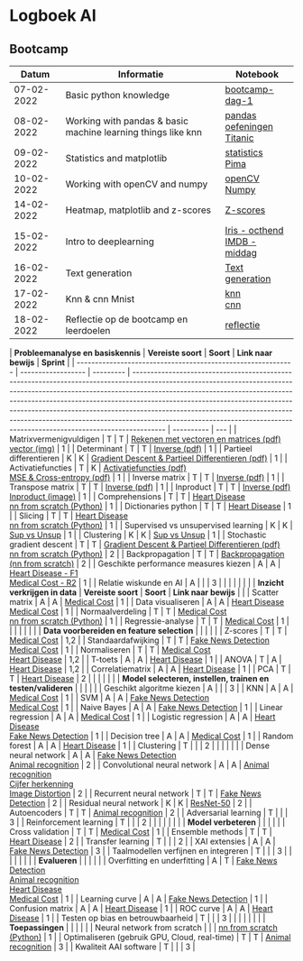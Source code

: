 # Logboek AI

## Bootcamp

| **Datum**  | **Informatie**                                               | **Notebook**                                                                                                                                                                                                                            |
| ---------- | ------------------------------------------------------------ | --------------------------------------------------------------------------------------------------------------------------------------------------------------------------------------------------------------------------------------- |
| 07-02-2022 | Basic python knowledge                                       | [bootcamp-dag-1](https://gitlab.fdmci.hva.nl/ozcana3/logboek-ai/-/blob/main/Bootcamp/d1/bootcamp-dag-1.ipynb)                                                                                                                           |
| 08-02-2022 | Working with pandas & basic machine learning things like knn | [pandas oefeningen](https://gitlab.fdmci.hva.nl/ozcana3/logboek-ai/-/blob/main/Bootcamp/d2/pandas-dag-2.ipynb)<br /> [Titanic](https://gitlab.fdmci.hva.nl/ozcana3/logboek-ai/-/blob/main/Bootcamp/d2/Opdracht_titanic_middag2.ipynb)   |
| 09-02-2022 | Statistics and matplotlib                                    | [statistics](https://gitlab.fdmci.hva.nl/ozcana3/logboek-ai/-/blob/main/Bootcamp/d3/statistics.ipynb)<br/>[Pima](https://gitlab.fdmci.hva.nl/ozcana3/logboek-ai/-/blob/main/Bootcamp/d3/Pima.ipynb)                                     |
| 10-02-2022 | Working with openCV and numpy                                | [openCV](https://gitlab.fdmci.hva.nl/ozcana3/logboek-ai/-/blob/main/Bootcamp/d4/2022_02_10_OpenCV_opdracht.ipynb)<br/>[Numpy](https://gitlab.fdmci.hva.nl/ozcana3/logboek-ai/-/blob/main/Bootcamp/d4/2022_02_10_NumPy_opdracht.ipynb)   |
| 14-02-2022 | Heatmap, matplotlib and z-scores                             | [Z-scores](https://gitlab.fdmci.hva.nl/ozcana3/logboek-ai/-/blob/main/Bootcamp/d6/Bootcamp_dag_6.ipynb)                                                                                                                                 |
| 15-02-2022 | Intro to deeplearning                                        | [Iris - octhend](https://gitlab.fdmci.hva.nl/ozcana3/logboek-ai/-/blob/main/Bootcamp/d7/iris_digits_nn.ipynb)<br/>[IMDB - middag](https://gitlab.fdmci.hva.nl/ozcana3/logboek-ai/-/blob/main/Bootcamp/d7/IMDB_opdracht.ipynb)           |
| 16-02-2022 | Text generation                                              | [Text generation](https://gitlab.fdmci.hva.nl/ozcana3/logboek-ai/-/blob/main/Bootcamp/d8/hazes-char.ipynb)                                                                                                                              |
| 17-02-2022 | Knn & cnn Mnist                                              | [knn](https://gitlab.fdmci.hva.nl/ozcana3/logboek-ai/-/blob/main/Bootcamp/d9/2022_02_17_MNIST_kNN_opdracht.ipynb)<br/>[cnn](https://gitlab.fdmci.hva.nl/ozcana3/logboek-ai/-/blob/main/Bootcamp/d9/2022_02_17_MNIST_CNN_opdracht.ipynb) |
| 18-02-2022 | Reflectie op de bootcamp en leerdoelen                       | [reflectie](https://gitlab.fdmci.hva.nl/ozcana3/logboek-ai/-/wikis/Bootcamp-reflectie)                                                                                                                                                  |

| **Probleemanalyse en basiskennis**                           | **Vereiste soort** | **Soort** | **Link naar bewijs**                                                                                                                                                                                                                                                                                                                                                                                                                                                                          | **Sprint** |
| ------------------------------------------------------------ | ------------------ | --------- | --------------------------------------------------------------------------------------------------------------------------------------------------------------------------------------------------------------------------------------------------------------------------------------------------------------------------------------------------------------------------------------------------------------------------------------------------------------------------------------------- | ---------- | --- |
| Matrixvermenigvuldigen                                       | T                  | T         | [Rekenen met vectoren en matrices (pdf)](https://gitlab.fdmci.hva.nl/ozcana3/logboek-ai/-/blob/main/Math%20&%20Statistics/Rekenen%20met%20vectoren%20en%20matrixen.pdf)<br>[vector (img)](https://gitlab.fdmci.hva.nl/ozcana3/logboek-ai/-/blob/main/Math%20&%20Statistics/Lecture%201/les1.1.jpg)                                                                                                                                                                                            | 1          |
| Determinant                                                  | T                  | T         | [Inverse (pdf)](https://gitlab.fdmci.hva.nl/ozcana3/logboek-ai/-/blob/main/Math%20&%20Statistics/Inverse%20matrix.pdf?expanded=true&viewer=rich)                                                                                                                                                                                                                                                                                                                                              | 1          |
| Partieel differentieren                                      | K                  | K         | [Gradient Descent & Partieel Differentieren (pdf)](https://gitlab.fdmci.hva.nl/ozcana3/logboek-ai/-/blob/main/Math%20&%20Statistics/Gradi%C3%ABnt%20Descent%20en%20Partieel%20differenti%C3%ABren.pdf)                                                                                                                                                                                                                                                                                        | 1          |
| Activatiefuncties                                            | T                  | K         | [Activatiefuncties (pdf)](https://gitlab.fdmci.hva.nl/ozcana3/logboek-ai/-/blob/main/Math%20&%20Statistics/Activatiefuncties.pdf)<br>[MSE & Cross-entropy (pdf)](https://gitlab.fdmci.hva.nl/ozcana3/logboek-ai/-/blob/main/Math%20&%20Statistics/MSE%20&%20Cross%20Entropy.pdf)                                                                                                                                                                                                              | 1          |
| Inverse matrix                                               | T                  | T         | [Inverse (pdf)](https://gitlab.fdmci.hva.nl/ozcana3/logboek-ai/-/blob/main/Math%20&%20Statistics/Inverse%20matrix.pdf?expanded=true&viewer=rich)                                                                                                                                                                                                                                                                                                                                              | 1          |
| Transpose matrix                                             | T                  | T         | [Inverse (pdf)](https://gitlab.fdmci.hva.nl/ozcana3/logboek-ai/-/blob/main/Math%20&%20Statistics/Inverse%20matrix.pdf?expanded=true&viewer=rich)                                                                                                                                                                                                                                                                                                                                              | 1          |
| Inproduct                                                    | T                  | T         | [Inverse (pdf)](https://gitlab.fdmci.hva.nl/ozcana3/logboek-ai/-/blob/main/Math%20&%20Statistics/Inverse%20matrix.pdf?expanded=true&viewer=rich)<br>[Inproduct (image)](https://gitlab.fdmci.hva.nl/ozcana3/logboek-ai/-/blob/main/Math%20&%20Statistics/Lecture%201/les1.1.jpg)                                                                                                                                                                                                              | 1          |
| Comprehensions                                               | T                  | T         | [Heart Disease](https://gitlab.fdmci.hva.nl/ozcana3/logboek-ai/-/blob/main/Machine%20Learning/heart_disease.ipynb)<br>[nn from scratch (Python)](https://gitlab.fdmci.hva.nl/ozcana3/logboek-ai/-/blob/main/Python/nn.ipynb)                                                                                                                                                                                                                                                                  | 1          |
| Dictionaries python                                          | T                  | T         | [Heart Disease](https://gitlab.fdmci.hva.nl/ozcana3/logboek-ai/-/blob/main/Machine%20Learning/heart_disease.ipynb)                                                                                                                                                                                                                                                                                                                                                                            | 1          |
| Slicing                                                      | T                  | T         | [Heart Disease](https://gitlab.fdmci.hva.nl/ozcana3/logboek-ai/-/blob/main/Machine%20Learning/heart_disease.ipynb)<br>[nn from scratch (Python)](https://gitlab.fdmci.hva.nl/ozcana3/logboek-ai/-/blob/main/Python/nn.ipynb)                                                                                                                                                                                                                                                                  | 1          |
| Supervised vs unsupervised learning                          | K                  | K         | [Sup vs Unsup](https://gitlab.fdmci.hva.nl/ozcana3/logboek-ai/-/blob/main/Machine%20Learning/sup_vs_unsup.md)                                                                                                                                                                                                                                                                                                                                                                                 | 1          |
| Clustering                                                   | K                  | K         | [Sup vs Unsup](https://gitlab.fdmci.hva.nl/ozcana3/logboek-ai/-/blob/main/Machine%20Learning/sup_vs_unsup.md)                                                                                                                                                                                                                                                                                                                                                                                 | 1          |
| Stochastic gradient descent                                  | T                  | T         | [Gradient Descent & Partieel Differentieren (pdf)](https://gitlab.fdmci.hva.nl/ozcana3/logboek-ai/-/blob/main/Math%20&%20Statistics/Gradi%C3%ABnt%20Descent%20en%20Partieel%20differenti%C3%ABren.pdf)<br>[nn from scratch (Python)](https://gitlab.fdmci.hva.nl/ozcana3/logboek-ai/-/blob/main/Python/nn.py)                                                                                                                                                                                 | 2          |
| Backpropagation                                              | T                  | T         | [Backpropagation (nn from scratch)](https://gitlab.fdmci.hva.nl/ozcana3/logboek-ai/-/blob/main/Python/nn.ipynb)                                                                                                                                                                                                                                                                                                                                                                               | 2          |
| Geschikte performance measures kiezen                        | A                  | A         | [Heart Disease - F1](https://gitlab.fdmci.hva.nl/ozcana3/logboek-ai/-/blob/main/Machine%20Learning/heart_disease.ipynb)<br>[Medical Cost - R2](https://gitlab.fdmci.hva.nl/ozcana3/logboek-ai/-/blob/main/Machine%20Learning/medical-cost.ipynb)                                                                                                                                                                                                                                              | 1          |
| Relatie wiskunde en AI                                       | A                  |           |                                                                                                                                                                                                                                                                                                                                                                                                                                                                                               | 3          |
|                                                              |                    |           |                                                                                                                                                                                                                                                                                                                                                                                                                                                                                               |            |
| **Inzicht verkrijgen in data**                               | **Vereiste soort** | **Soort** | **Link naar bewijs**                                                                                                                                                                                                                                                                                                                                                                                                                                                                          |            |
| Scatter matrix                                               | A                  | A         | [Medical Cost](https://gitlab.fdmci.hva.nl/ozcana3/logboek-ai/-/blob/main/Machine%20Learning/medical-cost.ipynb)                                                                                                                                                                                                                                                                                                                                                                              | 1          |
| Data visualiseren                                            | A                  | A         | [Heart Disease](https://gitlab.fdmci.hva.nl/ozcana3/logboek-ai/-/blob/main/Machine%20Learning/heart_disease.ipynb)<br>[Medical Cost](https://gitlab.fdmci.hva.nl/ozcana3/logboek-ai/-/blob/main/Machine%20Learning/medical-cost.ipynb)                                                                                                                                                                                                                                                        | 1          |
| Normaalverdeling                                             | T                  | T         | [Medical Cost](https://gitlab.fdmci.hva.nl/ozcana3/logboek-ai/-/blob/main/Machine%20Learning/medical-cost.ipynb)<br>[nn from scratch (Python)](https://gitlab.fdmci.hva.nl/ozcana3/logboek-ai/-/blob/main/Python/nn.ipynb)                                                                                                                                                                                                                                                                    | 1          |
| Regressie-analyse                                            | T                  | T         | [Medical Cost](https://gitlab.fdmci.hva.nl/ozcana3/logboek-ai/-/blob/main/Machine%20Learning/medical-cost.ipynb)                                                                                                                                                                                                                                                                                                                                                                              | 1          |
|                                                              |                    |           |                                                                                                                                                                                                                                                                                                                                                                                                                                                                                               |            |
| **Data voorbereiden en feature selection**                   |                    |           |                                                                                                                                                                                                                                                                                                                                                                                                                                                                                               |            |
| Z-scores                                                     | T                  | T         | [Medical Cost](https://gitlab.fdmci.hva.nl/ozcana3/logboek-ai/-/blob/main/Machine%20Learning/medical-cost.ipynb)                                                                                                                                                                                                                                                                                                                                                                              | 1,2        |
| Standaardafwijking                                           | T                  | T         | [Fake News Detection](https://gitlab.fdmci.hva.nl/ozcana3/logboek-ai/-/blob/main/Machine%20Learning/fake-news-detection.ipynb)<br>[Medical Cost](https://gitlab.fdmci.hva.nl/ozcana3/logboek-ai/-/blob/main/Machine%20Learning/medical-cost.ipynb)                                                                                                                                                                                                                                            | 1          |
| Normaliseren                                                 | T                  | T         | [Medical Cost](https://gitlab.fdmci.hva.nl/ozcana3/logboek-ai/-/blob/main/Machine%20Learning/medical-cost.ipynb)<br>[Heart Disease](https://gitlab.fdmci.hva.nl/ozcana3/logboek-ai/-/blob/main/Machine%20Learning/heart_disease.ipynb)                                                                                                                                                                                                                                                        | 1,2        |
| T-toets                                                      | A                  | A         | [Heart Disease](https://gitlab.fdmci.hva.nl/ozcana3/logboek-ai/-/blob/main/Machine%20Learning/heart_disease.ipynb)                                                                                                                                                                                                                                                                                                                                                                            | 1          |
| ANOVA                                                        | T                  | A         | [Heart Disease](https://gitlab.fdmci.hva.nl/ozcana3/logboek-ai/-/blob/main/Machine%20Learning/heart_disease.ipynb)                                                                                                                                                                                                                                                                                                                                                                            | 1,2        |
| Correlatiematrix                                             | A                  | A         | [Heart Disease](https://gitlab.fdmci.hva.nl/ozcana3/logboek-ai/-/blob/main/Machine%20Learning/heart_disease.ipynb)                                                                                                                                                                                                                                                                                                                                                                            | 1          |
| PCA                                                          | T                  | T         | [Heart Disease](https://gitlab.fdmci.hva.nl/ozcana3/logboek-ai/-/blob/main/Machine%20Learning/heart_disease.ipynb)                                                                                                                                                                                                                                                                                                                                                                            | 2          |
|                                                              |                    |           |                                                                                                                                                                                                                                                                                                                                                                                                                                                                                               |
| **Model selecteren, instellen, trainen en testen/valideren** |                    |           |                                                                                                                                                                                                                                                                                                                                                                                                                                                                                               |            |
| Geschikt algoritme kiezen                                    | A                  |           |                                                                                                                                                                                                                                                                                                                                                                                                                                                                                               | 3          |
| KNN                                                          | A                  | A         | [Medical Cost](https://gitlab.fdmci.hva.nl/ozcana3/logboek-ai/-/blob/main/Machine%20Learning/medical-cost.ipynb)                                                                                                                                                                                                                                                                                                                                                                              | 1          |
| SVM                                                          | A                  | A         | [Fake News Detection](https://gitlab.fdmci.hva.nl/ozcana3/logboek-ai/-/blob/main/Machine%20Learning/fake-news-detection.ipynb)<br>[Medical Cost](https://gitlab.fdmci.hva.nl/ozcana3/logboek-ai/-/blob/main/Machine%20Learning/medical-cost.ipynb)                                                                                                                                                                                                                                            | 1          |
| Naive Bayes                                                  | A                  | A         | [Fake News Detection](https://gitlab.fdmci.hva.nl/ozcana3/logboek-ai/-/blob/main/Machine%20Learning/fake-news-detection.ipynb)                                                                                                                                                                                                                                                                                                                                                                | 1          |
| Linear regression                                            | A                  | A         | [Medical Cost](https://gitlab.fdmci.hva.nl/ozcana3/logboek-ai/-/blob/main/Machine%20Learning/medical-cost.ipynb)                                                                                                                                                                                                                                                                                                                                                                              | 1          |
| Logistic regression                                          | A                  | A         | [Heart Disease](https://gitlab.fdmci.hva.nl/ozcana3/logboek-ai/-/blob/main/Machine%20Learning/heart_disease.ipynb)<br>[Fake News Detection](https://gitlab.fdmci.hva.nl/ozcana3/logboek-ai/-/blob/main/Machine%20Learning/fake-news-detection.ipynb)                                                                                                                                                                                                                                          | 1          |
| Decision tree                                                | A                  | A         | [Medical Cost](https://gitlab.fdmci.hva.nl/ozcana3/logboek-ai/-/blob/main/Machine%20Learning/medical-cost.ipynb)                                                                                                                                                                                                                                                                                                                                                                              | 1          |
| Random forest                                                | A                  | A         | [Heart Disease](https://gitlab.fdmci.hva.nl/ozcana3/logboek-ai/-/blob/main/Machine%20Learning/heart_disease.ipynb)                                                                                                                                                                                                                                                                                                                                                                            | 1          |
| Clustering                                                   | T                  |           |                                                                                                                                                                                                                                                                                                                                                                                                                                                                                               | 2          |
|                                                              |                    |           |                                                                                                                                                                                                                                                                                                                                                                                                                                                                                               |
| Dense neural network                                         | A                  | A         | [Fake News Detection](https://gitlab.fdmci.hva.nl/ozcana3/logboek-ai/-/blob/main/Machine%20Learning/fake-news-detection.ipynb)<br>[Animal recognition](https://gitlab.fdmci.hva.nl/ozcana3/logboek-ai/-/blob/main/Machine%20Learning/animals.ipynb)                                                                                                                                                                                                                                           | 2          |
| Convolutional neural network                                 | A                  | A         | [Animal recognition](https://gitlab.fdmci.hva.nl/ozcana3/logboek-ai/-/blob/main/Machine%20Learning/animals.ipynb)<br>[Cijfer herkenning](https://gitlab.fdmci.hva.nl/ozcana3/logboek-ai/-/blob/main/Deep%20Learning/l1/2022_03_23_cijferherkenning_LeNet5_opdracht.ipynb)<br>[Image Distortion](https://gitlab.fdmci.hva.nl/ozcana3/logboek-ai/-/blob/main/Deep%20Learning/l2/images.ipynb)                                                                                                   | 2          |
| Recurrent neural network                                     | T                  | T         | [Fake News Detection](https://gitlab.fdmci.hva.nl/ozcana3/logboek-ai/-/blob/main/Machine%20Learning/fake-news-detection.ipynb)                                                                                                                                                                                                                                                                                                                                                                | 2          |
| Residual neural network                                      | K                  | K         | [ResNet-50](https://gitlab.fdmci.hva.nl/ozcana3/logboek-ai/-/blob/main/Deep%20Learning/l2/2022_03_23_objectherkenning_ResNet50_opdracht.ipynb)                                                                                                                                                                                                                                                                                                                                                | 2          |
| Autoencoders                                                 | T                  | T         | [Animal recognition](https://gitlab.fdmci.hva.nl/ozcana3/logboek-ai/-/blob/main/Machine%20Learning/animals.ipynb)                                                                                                                                                                                                                                                                                                                                                                             | 2          |
| Adversarial learning                                         | T                  |           |                                                                                                                                                                                                                                                                                                                                                                                                                                                                                               | 3          |
| Reinforcement learning                                       | T                  |           |                                                                                                                                                                                                                                                                                                                                                                                                                                                                                               | 2          |
|                                                              |                    |           |                                                                                                                                                                                                                                                                                                                                                                                                                                                                                               |            |
| **Model verbeteren**                                         |                    |           |                                                                                                                                                                                                                                                                                                                                                                                                                                                                                               |            |
| Cross validation                                             | T                  | T         | [Medical Cost](https://gitlab.fdmci.hva.nl/ozcana3/logboek-ai/-/blob/main/Machine%20Learning/medical-cost.ipynb)                                                                                                                                                                                                                                                                                                                                                                              | 1          |
| Ensemble methods                                             | T                  | T         | [Heart Disease](https://gitlab.fdmci.hva.nl/ozcana3/logboek-ai/-/blob/main/Machine%20Learning/heart_disease.ipynb)                                                                                                                                                                                                                                                                                                                                                                            | 2          |
| Transfer learning                                            | T                  |           |                                                                                                                                                                                                                                                                                                                                                                                                                                                                                               | 2          |
| XAI extensies                                                | A                  | A         | [Fake News Detection](https://gitlab.fdmci.hva.nl/ozcana3/logboek-ai/-/blob/main/Machine%20Learning/fake-news-detection.ipynb)                                                                                                                                                                                                                                                                                                                                                                | 3          |
| Taalmodellen verfijnen en integreren                         | T                  |           |                                                                                                                                                                                                                                                                                                                                                                                                                                                                                               | 3          |     |
|                                                              |                    |           |                                                                                                                                                                                                                                                                                                                                                                                                                                                                                               |
| **Evalueren**                                                |                    |           |                                                                                                                                                                                                                                                                                                                                                                                                                                                                                               |            |
| Overfitting en underfitting                                  | A                  | T         | [Fake News Detection](https://gitlab.fdmci.hva.nl/ozcana3/logboek-ai/-/blob/main/Machine%20Learning/fake-news-detection.ipynb)<br>[Animal recognition](https://gitlab.fdmci.hva.nl/ozcana3/logboek-ai/-/blob/main/Machine%20Learning/animals.ipynb)<br>[Heart Disease](https://gitlab.fdmci.hva.nl/ozcana3/logboek-ai/-/blob/main/Machine%20Learning/heart_disease.ipynb)<br>[Medical Cost](https://gitlab.fdmci.hva.nl/ozcana3/logboek-ai/-/blob/main/Machine%20Learning/medical-cost.ipynb) | 1          |
| Learning curve                                               | A                  | A         | [Fake News Detection](https://gitlab.fdmci.hva.nl/ozcana3/logboek-ai/-/blob/main/Machine%20Learning/fake-news-detection.ipynb)                                                                                                                                                                                                                                                                                                                                                                | 1          |
| Confusion matrix                                             | A                  | A         | [Heart Disease](https://gitlab.fdmci.hva.nl/ozcana3/logboek-ai/-/blob/main/Machine%20Learning/heart_disease.ipynb)                                                                                                                                                                                                                                                                                                                                                                            | 1          |
| ROC curve                                                    | A                  | A         | [Heart Disease](https://gitlab.fdmci.hva.nl/ozcana3/logboek-ai/-/blob/main/Machine%20Learning/heart_disease.ipynb)                                                                                                                                                                                                                                                                                                                                                                            | 1          |
| Testen op bias en betrouwbaarheid                            | T                  |           |                                                                                                                                                                                                                                                                                                                                                                                                                                                                                               | 3          |
|                                                              |                    |           |                                                                                                                                                                                                                                                                                                                                                                                                                                                                                               |            |
| **Toepassingen**                                             |                    |           |                                                                                                                                                                                                                                                                                                                                                                                                                                                                                               |            |
| Neural network from scratch                                  |                    |           | [nn from scratch (Python)](https://gitlab.fdmci.hva.nl/ozcana3/logboek-ai/-/blob/main/Python/nn.ipynb)                                                                                                                                                                                                                                                                                                                                                                                        | 1          |
| Optimaliseren (gebruik GPU, Cloud, real-time)                | T                  | T         | [Animal recognition](https://gitlab.fdmci.hva.nl/ozcana3/logboek-ai/-/blob/main/Machine%20Learning/animals.ipynb)                                                                                                                                                                                                                                                                                                                                                                             | 3          |
| Kwaliteit AAI software                                       | T                  |           |                                                                                                                                                                                                                                                                                                                                                                                                                                                                                               | 3          |
